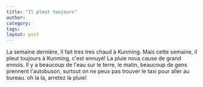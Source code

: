 ```yaml
---
title: "Il pleut toujours"
author:
category: 
tags: 
layout: post
---
```

La semaine dernière, Il fait tres tres chaud à Kunming. Mais cette semaine, il pleut toujours à Kunming, c'est ennuyé! La pluie nous cause de grand ennuis. Il y a beaucoup de l'eau sur le terre, le matin, beaucoup de gens prennent l'autobuson, surtout on ne peux pas trouver le taxi pour aller au bureau. oh la la, arretez la pluie!

